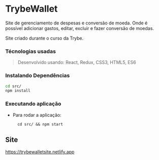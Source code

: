 # TrybeWallet

Site de gerenciamento de despesas e conversão de moeda.
Onde é possível adicionar gastos, editar, excluir e fazer conversão de moedas.

Site criado durante o curso da Trybe.

### Técnologias usadas

> Desenvolvido usando: React, Redux, CSS3, HTML5, ES6


### Instalando Dependências
 
```bash
cd src/
npm install
``` 
### Executando aplicação

* Para rodar a aplicação:

  ```
    cd src/ && npm start
  ```

## Site
https://trybewalletsite.netlify.app
